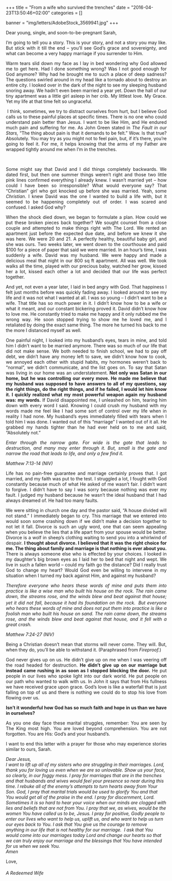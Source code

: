 +++
title = "From a wife who survived the trenches"
date = "2016-04-23T13:50:46+02:00"
categories = []

banner = "img/letters/AdobeStock_3569941.jpg"
+++

<div class="mk-single-content clearfix" itemprop="mainEntityOfPage">
	<div>
<div id="yui_3_16_0_1_1449254882024_2428" class="">
<p style="text-align: justify">Dear young, single, and soon-to-be-pregnant Sarah,</p>
<p style="text-align: justify">I’m going to tell you a story. This is your story, and not a story you may like. But stick with it till the end – you’ll see God’s grace and sovereignty, and what can become a very happy marriage if you surrender to Him.</p>
<p style="text-align: justify"><span id="more-167"></span></p>
<p style="text-align: justify"><span id="yui_3_16_0_1_1449254882024_2430" class="">Warm tears slid down my face as I lay in bed wondering why God allowed me to get here. Had I done something wrong? Was I not good enough for God anymore? Why had he brought me to such a place of deep sadness? The questions swirled around in my head like a tornado about to destroy an entire city. I looked over in the dark of the night to see my sleeping husband snoring away. We hadn’t even been married a year yet. Down the hall of our tiny apartment was a little girl asleep in her crib. My littlest love. My Grace. Yet my life at that time felt so ungraceful.</span></p>
</div>
<p id="yui_3_16_0_1_1449254882024_2434" style="text-align: justify"><span id="yui_3_16_0_1_1449254882024_2436" class="">&nbsp;I think, sometimes, we try to distract ourselves from hurt, but I believe God calls us to these painful places at specific times. There is no one who could understand pain better than Jesus. I want to be like Him, and He endured much pain and suffering for me. As John Green stated in&nbsp;<i id="yui_3_16_0_1_1449254882024_2438" class="">The Fault in our Stars,&nbsp;</i>“The thing about pain is that it demands to be felt.” Wow. Is that true? Absolutely. You may try as you might not to feel pain, but, if it’s there, you’re going to feel it. For me, it helps knowing that the arms of my Father are wrapped tightly around me when I’m in the trenches.</span></p>
<p id="yui_3_16_0_1_1449254882024_2434" style="text-align: justify"><span class="">&nbsp;</span></p>
<p id="yui_3_16_0_1_1449254882024_2442" style="text-align: justify"><span id="yui_3_16_0_1_1449254882024_2444" class="">Some might say that David and I did things completely backwards. We dated first, but then one summer things weren’t right and those two little pink lines confirmed everything I already knew. I wasn’t married yet – how could I have been so irresponsible? What would everyone say? That “Christian” girl who got knocked up before she was married. Yeah, some <em>Christian</em>. I knew David was the one I wanted to build a life with, but it seemed to be happening completely out of order. I was scared and confused. I asked God why? </span></p>
<p style="text-align: justify"><span id="yui_3_16_0_1_1449254882024_2444" class="">When the shock died down, we began to formulate a plan. How could we put these broken pieces back together? We sought counsel from a close couple and attempted to make things right with The Lord. We rented an apartment just before the expected due date, and before we knew it she was here. We were 20 and 21. A perfectly healthy, beautiful baby girl, and she was ours. Two weeks later, we went down to the courthouse and paid $100 for a piece of paper that said we were married. In an hour’s time, I was suddenly a wife. David was my husband. We were happy and made a delicious meal that night in our 800 sq ft apartment. All was well. We took walks all the time, played with our precious baby, watched her grow, kissed her a lot, kissed each other a lot and decided that our life was perfect together.&nbsp;</span></p>
<p id="yui_3_16_0_1_1449254882024_2448" style="text-align: justify"><span id="yui_3_16_0_1_1449254882024_2450" class="">And yet, not even a year later, I laid in bed angry with God. That happiness I felt just months before was quickly fading away. I looked around to see my life and it was not what I wanted at all. I was so young – I didn’t want to be a wife. That title has so much power in it. I didn’t know how to be a wife or what it meant, and our constant bickering proved it. David didn’t know how to love me. He constantly tried to make me happy and it only rubbed me the wrong way. He soon stopped trying to show me he loved me, and I retaliated by doing the exact same thing. The more he turned his back to me the more I distanced myself as well.&nbsp;</span></p>
<p id="yui_3_16_0_1_1449254882024_2454" style="text-align: justify"><span id="yui_3_16_0_1_1449254882024_2456" class="">One painful night, I looked into my husband’s eyes, tears in mine, and told him I didn’t want to be married anymore. There was so much of our life that did not make sense. We both needed to finish school, we had to pay off debt, we didn’t have any money left to save, we didn’t know how to cook, we annoyed each other with stupid habits, my hormones weren’t back to “normal”, we didn’t communicate, and the list goes on. To say that Satan was living in our home was an understatement. <strong>Not only was Satan in our home, but he was controlling our every move. He made me believe that my husband was supposed to have answers to all of my questions, say the right things, do the right things, and if he failed, I would let him know it. I quickly realized what my most powerful weapon again my husband was: my words.</strong> If David disappointed me, I unleashed on him, tearing him down with every word I said. Knowing I could crush my husband with my words made me feel like I had some sort of control over my life when in reality I had none. My husband’s eyes immediately filled with tears when I told him I was done. I wanted out of this “marriage” I wanted out of it all. He grabbed my hands tighter than he had ever held on to me and said, “Absolutely not.”</span></p>
<p id="yui_3_16_0_1_1449254882024_2454" style="text-align: justify"><i id="yui_3_16_0_1_1449254882024_2462" class=""><span id="yui_3_16_0_1_1449254882024_2464" class="">Enter through the narrow gate. For wide is the gate that leads to destruction, and many may enter through it. But, small is the gate and narrow the road that leads to life, and only a few find it.</span></i></p>
<p style="text-align: justify"><i id="yui_3_16_0_1_1449254882024_2462" class=""><span id="yui_3_16_0_1_1449254882024_2464" class="">Matthew 7:13-14 (NIV)</span></i></p>
<p id="yui_3_16_0_1_1449254882024_2468" style="text-align: justify"><span id="yui_3_16_0_1_1449254882024_2470" class="">Life has no pain-free guarantee and marriage certainly proves that. I got married, and my faith was put to the test. I struggled a lot, I fought with God constantly because much of what He asked of me wasn’t fair. I didn’t want to forgive. I didn’t have to say I was sorry because nothing was ever my fault. I judged my husband because he wasn’t the ideal husband that I had always dreamed of. He had too many faults.</span></p>
<p id="yui_3_16_0_1_1449254882024_2474" style="text-align: justify"><span id="yui_3_16_0_1_1449254882024_2476" class="">We were sitting in church one day and the pastor said, “A house divided will not stand.” I immediately began to cry. This marriage that we entered into would soon some crashing down if we didn’t make a decision together to not let it fall. Divorce is such an ugly word, one that can seem appealing when you believe the lies that a life apart from your spouse would be better. Divorce is a wolf in sheep’s clothing waiting to send you into a whirlwind of despair. <strong>I thought about divorce. I believed that it was the right choice for me. The thing about family and marriage is that nothing is ever about you.</strong> There is always someone else who is effected by your choices. I looked in my daughter’s big brown eyes as I laid her to bed that night and wept. We live in such a fallen world – could my faith go the distance? Did I really trust God to change my heart? Would God even be willing to intervene in my situation when I turned my back against Him, and against my husband?</span></p>
<p id="yui_3_16_0_1_1449254882024_2480" style="text-align: justify"><span id="yui_3_16_0_1_1449254882024_2482" class=""><i id="yui_3_16_0_1_1449254882024_2490" class="">Therefore everyone who hears these words of mine and puts them into practice&nbsp;is like a wise man who built his house on the rock.&nbsp;The rain came down, the streams rose, and the winds blew and beat against that house; yet it did not fall, because it had its foundation on the rock.&nbsp;<b id="yui_3_16_0_1_1449254882024_2492" class=""><sup id="yui_3_16_0_1_1449254882024_2494" class="">&nbsp;</sup></b>But everyone who hears these words of mine and does not put them into practice is like a foolish man who built his house on sand.&nbsp;The rain came down, the streams rose, and the winds blew and beat against that house, and it fell with a great crash.</i></span></p>
<p style="text-align: justify"><span id="yui_3_16_0_1_1449254882024_2482" class=""><i id="yui_3_16_0_1_1449254882024_2490" class="">Matthew 7:24-27 (NIV)</i></span></p>
<p id="yui_3_16_0_1_1449254882024_2498" style="text-align: justify"><span id="yui_3_16_0_1_1449254882024_2500" class="">Being a Christian doesn’t mean that storms will never come. They will. But, when they do, you’ll be able to withstand it. (Paraphrased from <em>Fireproof.</em>)</span></p>
<p id="yui_3_16_0_1_1449254882024_2426" style="text-align: justify"><span id="yui_3_16_0_1_1449254882024_2425" class="">God never gives up on us. He didn’t give up on me when I was veering off the road headed for destruction. <strong>He didn’t give up on our marriage but instead came rushing in as soon as I stopped blocking the door.</strong> He put people in our lives who spoke light into our dark world. He put people on our path who wanted to walk with us. In John it says that&nbsp;from<i id="yui_3_16_0_1_1449254882024_2506" class="">&nbsp;</i>His fullness we have received grace upon grace<i id="yui_3_16_0_1_1449254882024_2506" class="">.</i><i id="yui_3_16_0_1_1449254882024_2506" class="">&nbsp;</i>God’s love is like a waterfall that is just falling on top of us and there is nothing we could do to stop his love from flowing over us.&nbsp;</span></p>
<p id="yui_3_16_0_1_1449254882024_2510" style="text-align: justify"><strong><span id="yui_3_16_0_1_1449254882024_2512" class="">Isn’t it wonderful how God has so much faith and hope in us than we have in ourselves?</span></strong></p>
<p id="yui_3_16_0_1_1449254882024_2522" style="text-align: justify"><span id="yui_3_16_0_1_1449254882024_2524" class="">As you one day face these&nbsp;marital struggles, remember: You are seen by The King most high. You are loved beyond comprehension. You are not forgotten. You are His: God’s and your husband’s.</span></p>
</div>
<p style="text-align: justify">I&nbsp;want&nbsp;to end this letter with a prayer for those who may experience stories similar to ours, Sarah.</p>
<div id="yui_3_16_0_1_1449254882024_2534" class=""><i id="yui_3_16_0_1_1449254882024_2536" class=""><span id="yui_3_16_0_1_1449254882024_2538" class="">Dear Jesus,</span></i></div>
<div id="yui_3_16_0_1_1449254882024_2542" class=""><i id="yui_3_16_0_1_1449254882024_2544" class=""><span id="yui_3_16_0_1_1449254882024_2546" class="">I want to lift up all of my sisters who are struggling in their marriages. Lord, thank you for loving us even when we are so unlovable. Show us your face, so clearly, in our foggy mess. I pray for marriages that are in the trenches and that husbands and wives would feel your presence so near during this time. I rebuke all of the enemy’s attempts to turn hearts away from Your Son. God, I pray that marital trials would be used to glorify You and that You would get all of the praise in the end. I pray for discernment, Lord. Sometimes it is so hard to hear your voice when our minds are clogged with lies and beliefs that are not from You. I pray that we, as wives, would be the women You have called us to be, Jesus. I pray for positive, Godly people to enter our lives who want to help us, uplift us, and who want to help us turn our eyes back to You. I ask that You give us the courage to remove anything in our life that is not healthy for our marriage. &nbsp;I ask that You would come into our marriages today Lord and change our hearts so that we can truly enjoy our marriage and the blessings that You have intended for us when we seek You.&nbsp;</span></i></div>
<div id="yui_3_16_0_1_1449254882024_2550" class="" dir="ltr"><i id="yui_3_16_0_1_1449254882024_2552" class=""><span id="yui_3_16_0_1_1449254882024_2554" class="">Amen</span></i></div>
<p dir="ltr" style="text-align: justify">Love,</p>
<h6 class="signature">A Redeemed Wife</h6>
</div>
